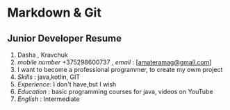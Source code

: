 # Markdown & Git
## Junior Developer Resume
1. Dasha , Kravchuk
2. *mobile number* +375298600737 , *email* : [amateramag@gmail.com]
3. I want to become a professional programmer, to create my owm project
4. *Skills* : java,kotlin, GIT
5. *Experience*: I don't have,but I wish
6. *Education* : basic programming courses for java, videos on YouTube
7. *English* : Intermediate
